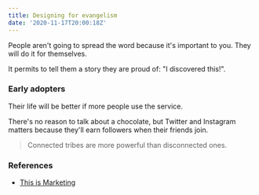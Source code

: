 ```yaml
---
title: Designing for evangelism
date: '2020-11-17T20:00:18Z'
---
```


People aren't going to spread the word because it's important to you. They will do it for themselves.

It permits to tell them a story they are proud of: "I discovered this!".

### Early adopters
Their life will be better if more people use the service.

There's no reason to talk about a chocolate, but Twitter and Instagram matters because they'll earn followers when their friends join.

> Connected tribes are more powerful than disconnected ones.

### References
- [This is Marketing](../books/this-is-marketing)
